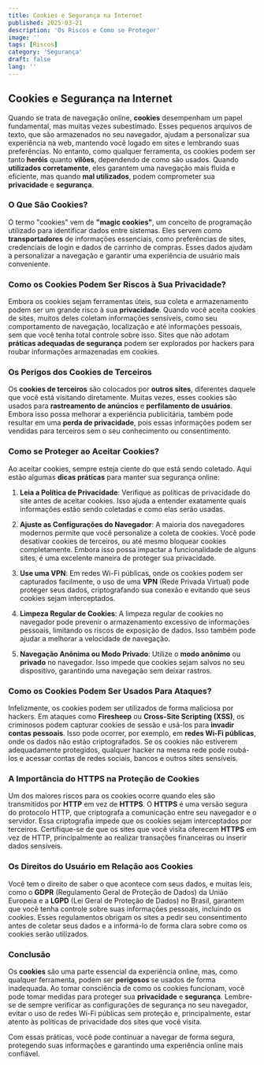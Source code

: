 ```yaml
---
title: Cookies e Segurança na Internet
published: 2025-03-21
description: 'Os Riscos e Como se Proteger'
image: ''
tags: [Riscos]
category: 'Segurança'
draft: false 
lang: ''
---
```

## Cookies e Segurança na Internet

Quando se trata de navegação online, **cookies** desempenham um papel fundamental, mas muitas vezes subestimado. Esses pequenos arquivos de texto, que são armazenados no seu navegador, ajudam a personalizar sua experiência na web, mantendo você logado em sites e lembrando suas preferências. No entanto, como qualquer ferramenta, os cookies podem ser tanto **heróis** quanto **vilões**, dependendo de como são usados. Quando **utilizados corretamente**, eles garantem uma navegação mais fluida e eficiente, mas quando **mal utilizados**, podem comprometer sua **privacidade** e **segurança**.

### O Que São Cookies?

O termo "cookies" vem de **"magic cookies"**, um conceito de programação utilizado para identificar dados entre sistemas. Eles servem como **transportadores** de informações essenciais, como preferências de sites, credenciais de login e dados de carrinho de compras. Esses dados ajudam a personalizar a navegação e garantir uma experiência de usuário mais conveniente.

### Como os Cookies Podem Ser Riscos à Sua Privacidade?

Embora os cookies sejam ferramentas úteis, sua coleta e armazenamento podem ser um grande risco à sua **privacidade**. Quando você aceita cookies de sites, muitos deles coletam informações sensíveis, como seu comportamento de navegação, localização e até informações pessoais, sem que você tenha total controle sobre isso. Sites que não adotam **práticas adequadas de segurança** podem ser explorados por hackers para roubar informações armazenadas em cookies.

### Os Perigos dos Cookies de Terceiros

Os **cookies de terceiros** são colocados por **outros sites**, diferentes daquele que você está visitando diretamente. Muitas vezes, esses cookies são usados para **rastreamento de anúncios** e **perfilamento de usuários**. Embora isso possa melhorar a experiência publicitária, também pode resultar em uma **perda de privacidade**, pois essas informações podem ser vendidas para terceiros sem o seu conhecimento ou consentimento.

### Como se Proteger ao Aceitar Cookies?

Ao aceitar cookies, sempre esteja ciente do que está sendo coletado. Aqui estão algumas **dicas práticas** para manter sua segurança online:

1. **Leia a Política de Privacidade**: Verifique as políticas de privacidade do site antes de aceitar cookies. Isso ajuda a entender exatamente quais informações estão sendo coletadas e como elas serão usadas.
   
2. **Ajuste as Configurações do Navegador**: A maioria dos navegadores modernos permite que você personalize a coleta de cookies. Você pode desativar cookies de terceiros, ou até mesmo bloquear cookies completamente. Embora isso possa impactar a funcionalidade de alguns sites, é uma excelente maneira de proteger sua privacidade.

3. **Use uma VPN**: Em redes Wi-Fi públicas, onde os cookies podem ser capturados facilmente, o uso de uma **VPN** (Rede Privada Virtual) pode proteger seus dados, criptografando sua conexão e evitando que seus cookies sejam interceptados.

4. **Limpeza Regular de Cookies**: A limpeza regular de cookies no navegador pode prevenir o armazenamento excessivo de informações pessoais, limitando os riscos de exposição de dados. Isso também pode ajudar a melhorar a velocidade de navegação.

5. **Navegação Anônima ou Modo Privado**: Utilize o **modo anônimo** ou **privado** no navegador. Isso impede que cookies sejam salvos no seu dispositivo, garantindo uma navegação sem deixar rastros.

### Como os Cookies Podem Ser Usados Para Ataques?

Infelizmente, os cookies podem ser utilizados de forma maliciosa por hackers. Em ataques como **Firesheep** ou **Cross-Site Scripting (XSS)**, os criminosos podem capturar cookies de sessão e usá-los para **invadir contas pessoais**. Isso pode ocorrer, por exemplo, em **redes Wi-Fi públicas**, onde os dados não estão criptografados. Se os cookies não estiverem adequadamente protegidos, qualquer hacker na mesma rede pode roubá-los e acessar contas de redes sociais, bancos e outros sites sensíveis.

### A Importância do HTTPS na Proteção de Cookies

Um dos maiores riscos para os cookies ocorre quando eles são transmitidos por **HTTP** em vez de **HTTPS**. O **HTTPS** é uma versão segura do protocolo HTTP, que criptografa a comunicação entre seu navegador e o servidor. Essa criptografia impede que os cookies sejam interceptados por terceiros. Certifique-se de que os sites que você visita oferecem **HTTPS** em vez de HTTP, principalmente ao realizar transações financeiras ou inserir dados sensíveis.

### Os Direitos do Usuário em Relação aos Cookies

Você tem o direito de saber o que acontece com seus dados, e muitas leis, como o **GDPR** (Regulamento Geral de Proteção de Dados) da União Europeia e a **LGPD** (Lei Geral de Proteção de Dados) no Brasil, garantem que você tenha controle sobre suas informações pessoais, incluindo os cookies. Esses regulamentos obrigam os sites a pedir seu consentimento antes de coletar seus dados e a informá-lo de forma clara sobre como os cookies serão utilizados.

### Conclusão

Os **cookies** são uma parte essencial da experiência online, mas, como qualquer ferramenta, podem ser **perigosos** se usados de forma inadequada. Ao tomar consciência de como os cookies funcionam, você pode tomar medidas para proteger sua **privacidade** e **segurança**. Lembre-se de sempre verificar as configurações de segurança no seu navegador, evitar o uso de redes Wi-Fi públicas sem proteção e, principalmente, estar atento às políticas de privacidade dos sites que você visita.

Com essas práticas, você pode continuar a navegar de forma segura, protegendo suas informações e garantindo uma experiência online mais confiável.

